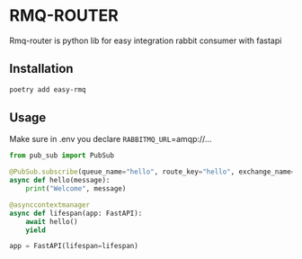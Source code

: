 # RMQ-ROUTER

Rmq-router is python lib for easy integration rabbit consumer with fastapi

## Installation

```bash
poetry add easy-rmq
```

## Usage
Make sure in .env you declare `RABBITMQ_URL`=amqp://...

```python
from pub_sub import PubSub

@PubSub.subscribe(queue_name="hello", route_key="hello", exchange_name="hello")
async def hello(message):
    print("Welcome", message)

@asynccontextmanager
async def lifespan(app: FastAPI):
    await hello()
    yield

app = FastAPI(lifespan=lifespan)

```
